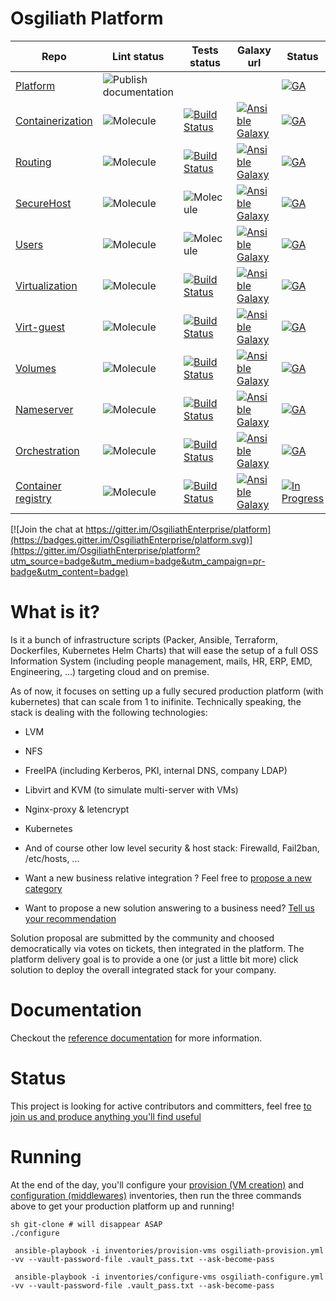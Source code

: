  Osgiliath Platform
 =========
| Repo | Lint status | Tests status | Galaxy url | Status |
|-----------|-------------|--------------|------------|------------|
| [Platform](https://github.com/OsgiliathEnterprise/platform)|![Publish documentation](https://github.com/OsgiliathEnterprise/platform/workflows/Publish%20documentation/badge.svg)| | |[![GA](https://img.shields.io/badge/GA-released-green)]()|
| [Containerization](https://github.com/OsgiliathEnterprise/ansible-containerization)|![Molecule](https://github.com/OsgiliathEnterprise/ansible-containerization/workflows/Molecule/badge.svg)|[![Build Status](https://travis-ci.com/OsgiliathEnterprise/ansible-containerization.svg?branch=master)](https://travis-ci.com/OsgiliathEnterprise/ansible-containerization)|[![Ansible Galaxy](https://img.shields.io/badge/galaxy-tcharl.ansible_containerization-660198.svg?style=flat)](https://galaxy.ansible.com/tcharl/ansible_containerization)|[![GA](https://img.shields.io/badge/GA-released-green)]()|
| [Routing](https://github.com/OsgiliathEnterprise/ansible-routing)|![Molecule](https://github.com/OsgiliathEnterprise/ansible-routing/workflows/Molecule/badge.svg)|[![Build Status](https://travis-ci.com/OsgiliathEnterprise/ansible-routing.svg?branch=master)](https://travis-ci.com/OsgiliathEnterprise/ansible-routing)|[![Ansible Galaxy](https://img.shields.io/badge/galaxy-tcharl.ansible_routing-660198.svg?style=flat)](https://galaxy.ansible.com/tcharl/ansible_routing)|[![GA](https://img.shields.io/badge/GA-released-green)]()|
| [SecureHost](https://github.com/OsgiliathEnterprise/ansible-securehost)|![Molecule](https://github.com/OsgiliathEnterprise/ansible-securehost/workflows/Molecule/badge.svg)|![Molecule](https://www.travis-ci.com/OsgiliathEnterprise/ansible-securehost.svg?branch=master)|[![Ansible Galaxy](https://img.shields.io/badge/galaxy-tcharl.ansible_securehost-660198.svg?style=flat)](https://galaxy.ansible.com/tcharl/ansible_securehost)|[![GA](https://img.shields.io/badge/GA-released-green)]()|
| [Users](https://github.com/OsgiliathEnterprise/ansible-users)|![Molecule](https://github.com/OsgiliathEnterprise/ansible-users/workflows/Molecule/badge.svg)|![Molecule](https://github.com/OsgiliathEnterprise/ansible-users/workflows/Molecule/badge.svg)|[![Ansible Galaxy](https://img.shields.io/badge/galaxy-tcharl.ansible_users-660198.svg?style=flat)](https://galaxy.ansible.com/tcharl/ansible_users)|[![GA](https://img.shields.io/badge/GA-released-green)]()|
| [Virtualization](https://github.com/OsgiliathEnterprise/ansible-virtualization)|![Molecule](https://github.com/OsgiliathEnterprise/ansible-virtualization/workflows/Molecule/badge.svg)|[![Build Status](https://travis-ci.com/OsgiliathEnterprise/ansible-virtualization.svg?branch=master)](https://travis-ci.com/OsgiliathEnterprise/ansible-virtualization)|[![Ansible Galaxy](https://img.shields.io/badge/galaxy-tcharl.ansible_virtualization-660198.svg?style=flat)](https://galaxy.ansible.com/tcharl/ansible_virtualization)|[![GA](https://img.shields.io/badge/GA-released-green)]()|
| [Virt-guest](https://github.com/OsgiliathEnterprise/ansible-virtualization-guest)|![Molecule](https://github.com/OsgiliathEnterprise/ansible-virtualization-guest/workflows/Molecule/badge.svg)|[![Build Status](https://travis-ci.com/OsgiliathEnterprise/ansible-virtualization-guest.svg?branch=master)](https://travis-ci.com/OsgiliathEnterprise/ansible-virtualization-guest)|[![Ansible Galaxy](https://img.shields.io/badge/galaxy-tcharl.ansible_virtualization_guest-660198.svg?style=flat)](https://galaxy.ansible.com/tcharl/ansible_virtualization_guest)|[![GA](https://img.shields.io/badge/GA-released-green)]()|
| [Volumes](https://github.com/OsgiliathEnterprise/ansible-volumes)|![Molecule](https://github.com/OsgiliathEnterprise/ansible-volumes/workflows/Molecule/badge.svg)|[![Build Status](https://travis-ci.com/OsgiliathEnterprise/ansible-volumes.svg?branch=master)](https://travis-ci.com/OsgiliathEnterprise/ansible-volumes)|[![Ansible Galaxy](https://img.shields.io/badge/galaxy-tcharl.ansible_volumes-660198.svg?style=flat)](https://galaxy.ansible.com/tcharl/ansible_volumes)|[![GA](https://img.shields.io/badge/GA-released-green)]()|
| [Nameserver](https://github.com/OsgiliathEnterprise/ansible-nameserver)|![Molecule](https://github.com/OsgiliathEnterprise/ansible-nameserver/workflows/Molecule/badge.svg)|[![Build Status](https://travis-ci.com/OsgiliathEnterprise/ansible-nameserver.svg?branch=master)](https://travis-ci.com/OsgiliathEnterprise/ansible-nameserver)|[![Ansible Galaxy](https://img.shields.io/badge/galaxy-tcharl.ansible_nameserver-660198.svg?style=flat)](https://galaxy.ansible.com/tcharl/ansible_nameserver)|[![GA](https://img.shields.io/badge/GA-released-green)]()|
| [Orchestration](https://github.com/OsgiliathEnterprise/ansible-orchestration)|![Molecule](https://github.com/OsgiliathEnterprise/ansible-orchestration/workflows/Molecule/badge.svg)|[![Build Status](https://travis-ci.com/OsgiliathEnterprise/ansible-orchestration.svg?branch=master)](https://travis-ci.com/OsgiliathEnterprise/ansible-orchestration)|[![Ansible Galaxy](https://img.shields.io/badge/galaxy-tcharl.ansible_orchestration-660198.svg?style=flat)](https://galaxy.ansible.com/tcharl/ansible_orchestration)|[![GA](https://img.shields.io/badge/GA-released-green)]()|
| [Container registry](https://github.com/OsgiliathEnterprise/ansible-container-registry)|![Molecule](https://github.com/OsgiliathEnterprise/ansible-container-registry/workflows/Molecule/badge.svg)|[![Build Status](https://travis-ci.com/OsgiliathEnterprise/ansible-container-registry.svg?branch=master)](https://travis-ci.com/OsgiliathEnterprise/ansible-container-registry)|[![Ansible Galaxy](https://img.shields.io/badge/galaxy-tcharl.ansible_container_registry-660198.svg?style=flat)](https://galaxy.ansible.com/tcharl/ansible_container_registry)|[![In Progress](https://img.shields.io/badge/InProgress-not-released-orange)]()|


[![Join the chat at https://gitter.im/OsgiliathEnterprise/platform](https://badges.gitter.im/OsgiliathEnterprise/platform.svg)](https://gitter.im/OsgiliathEnterprise/platform?utm_source=badge&utm_medium=badge&utm_campaign=pr-badge&utm_content=badge)

 # What is it?
 
 Is it a bunch of infrastructure scripts (Packer, Ansible, Terraform, Dockerfiles, Kubernetes Helm Charts) that will ease the setup of a full OSS Information System (including people management, mails, HR, ERP, EMD, Engineering, ...) targeting cloud and on premise.

As of now, it focuses on setting up a fully secured production platform (with kubernetes) that can scale from 1 to inifinite.
Technically speaking, the stack is dealing with the following technologies:
 * LVM
 * NFS
 * FreeIPA (including Kerberos, PKI, internal DNS, company LDAP)
 * Libvirt and KVM (to simulate multi-server with VMs)
 * Nginx-proxy & letencrypt
 * Kubernetes
 * And of course other low level security & host stack: Firewalld, Fail2ban, /etc/hosts, ...
 
 * Want a new business relative integration ? Feel free to [propose a new category](https://github.com/OsgiliathEnterprise/platform/issues/new?labels=Status%3A+Untriaged&template=CATEGORY_TEMPLATE.md)
 * Want to propose a new solution answering to a business need? [Tell us your recommendation](https://github.com/OsgiliathEnterprise/platform/issues/new?labels=Status%3A+Untriaged&template=SOLUTION_TEMPLATE.md)
 
 Solution proposal are submitted by the community and choosed democratically via votes on tickets, then integrated in the platform.
 The platform delivery goal is to provide a one (or just a little bit more) click solution to deploy the overall integrated stack for your company.
 
# Documentation
 
 Checkout the [reference documentation](https://osgiliathenterprise.github.io/platform/reference/toc.html) for more information.

# Status
 
This project is looking for active contributors and committers, feel free [to join us and produce anything you'll find useful](https://github.com/OsgiliathEnterprise/platform/blob/master/CONTRIBUTING.md)

# Running

At the end of the day, you'll configure your [provision (VM creation)](./ansible/inventories/provision-vms) and [configuration (middlewares)](./ansible/inventories/configure-vms) inventories, then run the three commands above to get your production platform up and running!

```
sh git-clone # will disappear ASAP
./configure

 ansible-playbook -i inventories/provision-vms osgiliath-provision.yml -vv --vault-password-file .vault_pass.txt --ask-become-pass

 ansible-playbook -i inventories/configure-vms osgiliath-configure.yml -vv --vault-password-file .vault_pass.txt --ask-become-pass
```

